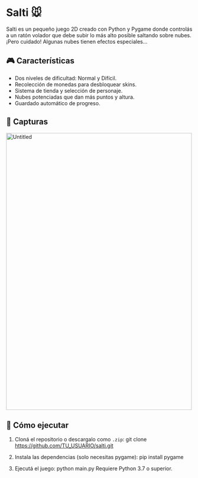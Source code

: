 # Salti 🐭

Salti es un pequeño juego 2D creado con Python y Pygame donde controlás a un ratón volador que debe subir lo más alto posible saltando sobre nubes. ¡Pero cuidado! Algunas nubes tienen efectos especiales...

## 🎮 Características

- Dos niveles de dificultad: Normal y Difícil.
- Recolección de monedas para desbloquear skins.
- Sistema de tienda y selección de personaje.
- Nubes potenciadas que dan más puntos y altura.
- Guardado automático de progreso.

## 📸 Capturas

<img width="502" height="750" alt="Untitled" src="https://github.com/user-attachments/assets/44b8d957-f7b9-470a-bc18-f038081472b3" />


## 🚀 Cómo ejecutar

1. Cloná el repositorio o descargalo como `.zip`:
   git clone https://github.com/TU_USUARIO/salti.git

2. Instala las dependencias (solo necesitas pygame):
   pip install pygame

3. Ejecutá el juego:
   python main.py
Requiere Python 3.7 o superior.
